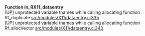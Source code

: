   
__Function in_RX11_dataentry__  
  [UP] unprotected variable tnames while calling allocating function Rf_duplicate [src/modules/X11/dataentry.c:335](https://github.com/wch/r-source/blob/af54f131a347544569d9803996a7e87d76549978/src/modules/X11/dataentry.c/#L335)  
  [UP] unprotected variable tnames while calling allocating function Rf_allocVector [src/modules/X11/dataentry.c:343](https://github.com/wch/r-source/blob/af54f131a347544569d9803996a7e87d76549978/src/modules/X11/dataentry.c/#L343)  
